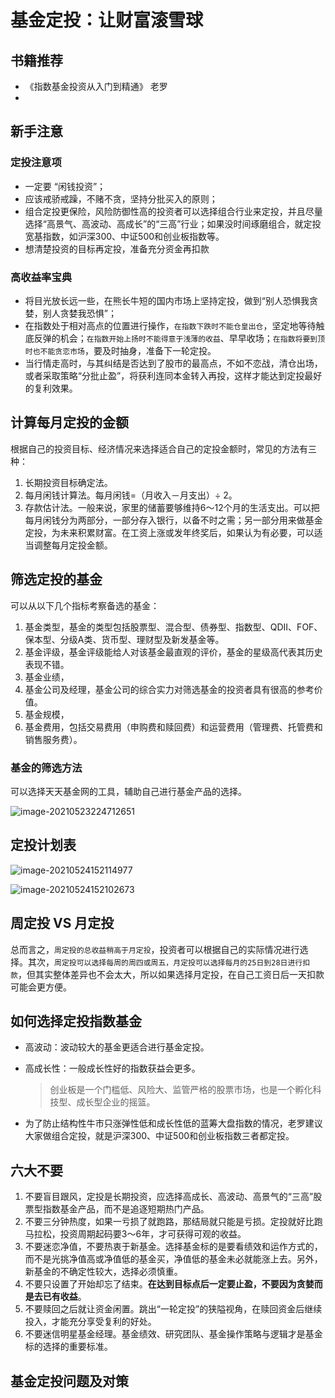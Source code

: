 # 基金定投：让财富滚雪球

## 书籍推荐

- 《指数基金投资从入门到精通》 老罗
- 

## 新手注意

### 定投注意项

- 一定要 “闲钱投资”；
- 应该戒骄戒躁，不赌不贪，坚持分批买入的原则；
- 组合定投更保险，风险防御性高的投资者可以选择组合行业来定投，并且尽量选择“高景气、高波动、高成长”的“三高”行业；如果没时间琢磨组合，就定投宽基指数，如沪深300、中证500和创业板指数等。
- 想清楚投资的目标再定投，准备充分资金再扣款

### 高收益率宝典

- 将目光放长远一些，在熊长牛短的国内市场上坚持定投，做到“别人恐惧我贪婪，别人贪婪我恐惧”；
- 在指数处于相对高点的位置进行操作，`在指数下跌时不能仓皇出仓`，坚定地等待触底反弹的机会；`在指数开始上扬时不能得意于浅薄的收益`、早早收场；`在指数将要到顶时也不能贪恋市场`，要及时抽身，准备下一轮定投。
- 当行情走高时，与其纠结是否达到了股市的最高点，不如不恋战，清仓出场，或者采取策略“分批止盈”，将获利连同本金转入再投，这样才能达到定投最好的复利效果。

## 计算每月定投的金额

根据自己的投资目标、经济情况来选择适合自己的定投金额时，常见的方法有三种：

1. 长期投资目标确定法。
2. 每月闲钱计算法。每月闲钱=（月收入－月支出）÷ 2。
3. 存款估计法。一般来说，家里的储蓄要够维持6～12个月的生活支出。可以把每月闲钱分为两部分，一部分存入银行，以备不时之需；另一部分用来做基金定投，为未来积累财富。在工资上涨或发年终奖后，如果认为有必要，可以适当调整每月定投金额。

## 筛选定投的基金

可以从以下几个指标考察备选的基金：

1. 基金类型，基金的类型包括股票型、混合型、债券型、指数型、QDII、FOF、保本型、分级A类、货币型、理财型及新发基金等。
2. 基金评级，基金评级能给人对该基金最直观的评价，基金的星级高代表其历史表现不错。
3. 基金业绩，
4. 基金公司及经理，基金公司的综合实力对筛选基金的投资者具有很高的参考价值。
5. 基金规模，
6. 基金费用，包括交易费用（申购费和赎回费）和运营费用（管理费、托管费和销售服务费）。

### 基金的筛选方法

可以选择天天基金网的工具，辅助自己进行基金产品的选择。

![image-20210523224712651](https://gitee.com/yanjundong97/picBed/raw/master/images/image-20210523224712651.png)

## 定投计划表

![image-20210524152114977](https://gitee.com/yanjundong97/picBed/raw/master/images/image-20210524152114977.png)

![image-20210524152102673](https://gitee.com/yanjundong97/picBed/raw/master/images/image-20210524152102673.png)

## 周定投 VS 月定投

总而言之，`周定投的总收益稍高于月定投`，投资者可以根据自己的实际情况进行选择。其次，`周定投可以选择每周的周四或周五，月定投可以选择每月的25日到28日进行扣款`，但其实整体差异也不会太大，所以如果选择月定投，在自己工资日后一天扣款可能会更方便。

## 如何选择定投指数基金

- 高波动：波动较大的基金更适合进行基金定投。

- 高成长性：一般成长性好的指数获益会更多。

  > 创业板是一个门槛低、风险大、监管严格的股票市场，也是一个孵化科技型、成长型企业的摇篮。

- 为了防止结构性牛市只涨弹性低和成长性低的蓝筹大盘指数的情况，老罗建议大家做组合定投，就是沪深300、中证500和创业板指数三者都定投。

## 六大不要

1. 不要盲目跟风，定投是长期投资，应选择高成长、高波动、高景气的“三高”股票型指数基金产品，而不是追逐短期热门产品。
2. 不要三分钟热度，如果一亏损了就跑路，那结局就只能是亏损。定投就好比跑马拉松，投资周期起码要3～6年，才可获得可观的收益。
3. 不要迷恋净值，不要热衷于新基金。选择基金标的是要看绩效和运作方式的，而不是光挑净值高或净值低的基金买，净值低的基金未必就能涨上去。另外，新基金的不确定性较大，选择必须慎重。
4. 不要只设置了开始却忘了结束。**在达到目标点后一定要止盈，不要因为贪婪而是去已有收益**。
5. 不要赎回之后就让资金闲置。跳出“一轮定投”的狭隘视角，在赎回资金后继续投入，才能充分享受复利的好处。
6. 不要迷信明星基金经理。基金绩效、研究团队、基金操作策略与逻辑才是基金标的选择的重要标准。

## 基金定投问题及对策





















































































